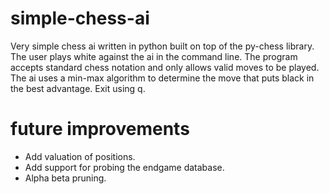 # simple-chess-ai
Very simple chess ai written in python built on top of the py-chess library. The user plays white against the ai in the command line. The program accepts standard chess notation and only allows valid moves to be played. The ai uses a min-max algorithm to determine the move that puts black in the best advantage. Exit using q. 

# future improvements
- Add valuation of positions.
- Add support for probing the endgame database.
- Alpha beta pruning.

